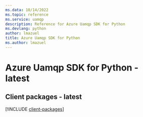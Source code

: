 ```yaml
---
ms.data: 10/14/2022
ms.topic: reference
ms.service: uamqp
description: Reference for Azure Uamqp SDK for Python
ms.devlang: python
author: lmazuel
title: Azure Uamqp SDK for Python
ms.author: lmazuel
---
```

# Azure Uamqp SDK for Python - latest

## Client packages - latest
[!INCLUDE [client-packages](uamqp-client-index.md)]